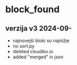 # block_found
## verzija v3 2024-09-
-  najnovejši bloki so najnižje
-  no sort.py
-  deleted cloudiko.io
-  added "merged" in json

